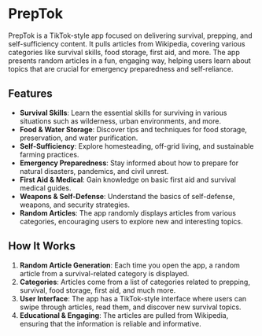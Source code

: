 # PrepTok

PrepTok is a TikTok-style app focused on delivering survival, prepping, and self-sufficiency content. It pulls articles from Wikipedia, covering various categories like survival skills, food storage, first aid, and more. The app presents random articles in a fun, engaging way, helping users learn about topics that are crucial for emergency preparedness and self-reliance.

## Features

- **Survival Skills**: Learn the essential skills for surviving in various situations such as wilderness, urban environments, and more.
- **Food & Water Storage**: Discover tips and techniques for food storage, preservation, and water purification.
- **Self-Sufficiency**: Explore homesteading, off-grid living, and sustainable farming practices.
- **Emergency Preparedness**: Stay informed about how to prepare for natural disasters, pandemics, and civil unrest.
- **First Aid & Medical**: Gain knowledge on basic first aid and survival medical guides.
- **Weapons & Self-Defense**: Understand the basics of self-defense, weapons, and security strategies.
- **Random Articles**: The app randomly displays articles from various categories, encouraging users to explore new and interesting topics.

## How It Works

1. **Random Article Generation**: Each time you open the app, a random article from a survival-related category is displayed.
2. **Categories**: Articles come from a list of categories related to prepping, survival, food storage, first aid, and much more.
3. **User Interface**: The app has a TikTok-style interface where users can swipe through articles, read them, and discover new survival topics.
4. **Educational & Engaging**: The articles are pulled from Wikipedia, ensuring that the information is reliable and informative.






   
